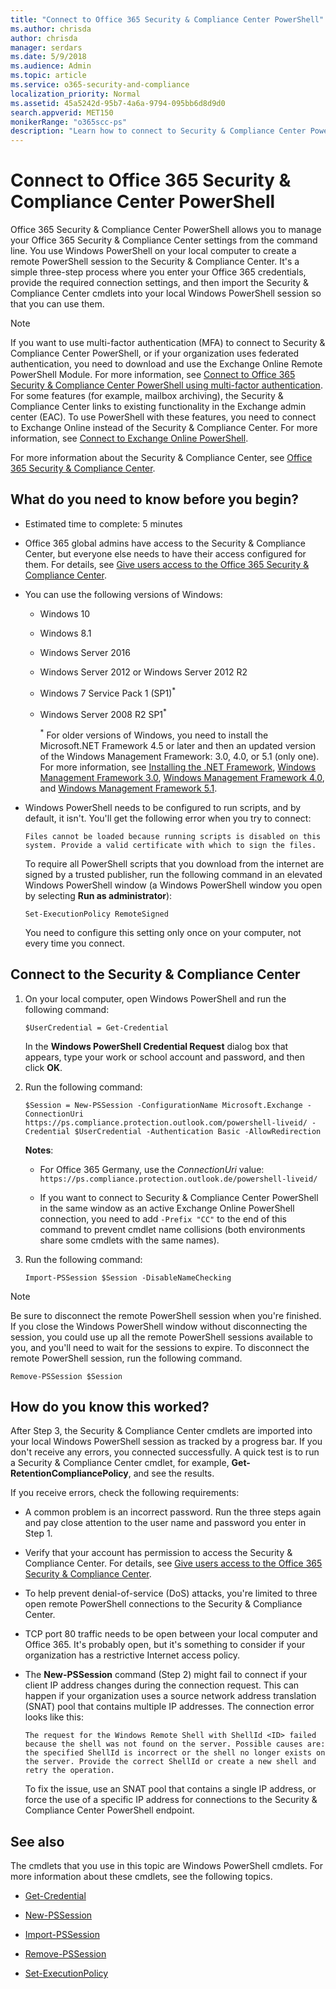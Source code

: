 ```yaml
---
title: "Connect to Office 365 Security & Compliance Center PowerShell"
ms.author: chrisda
author: chrisda
manager: serdars
ms.date: 5/9/2018
ms.audience: Admin
ms.topic: article
ms.service: o365-security-and-compliance
localization_priority: Normal
ms.assetid: 45a5242d-95b7-4a6a-9794-095bb6d8d9d0
search.appverid: MET150
monikerRange: "o365scc-ps"
description: "Learn how to connect to Security & Compliance Center PowerShell."
---
```


# Connect to Office 365 Security & Compliance Center PowerShell
Office 365 Security & Compliance Center PowerShell allows you to manage your Office 365 Security & Compliance Center settings from the command line. You use Windows PowerShell on your local computer to create a remote PowerShell session to the Security & Compliance Center. It's a simple three-step process where you enter your Office 365 credentials, provide the required connection settings, and then import the Security & Compliance Center cmdlets into your local Windows PowerShell session so that you can use them.
  
> [!NOTE]
> If you want to use multi-factor authentication (MFA) to connect to Security & Compliance Center PowerShell, or if your organization uses federated authentication, you need to download and use the Exchange Online Remote PowerShell Module. For more information, see [Connect to Office 365 Security & Compliance Center PowerShell using multi-factor authentication](mfa-connect-to-scc-powershell.md). For some features (for example, mailbox archiving), the Security & Compliance Center links to existing functionality in the Exchange admin center (EAC). To use PowerShell with these features, you need to connect to Exchange Online instead of the Security & Compliance Center. For more information, see [Connect to Exchange Online PowerShell](../../exchange-online/connect-to-exchange-online-powershell/connect-to-exchange-online-powershell.md). 
  
For more information about the Security & Compliance Center, see [Office 365 Security & Compliance Center](https://go.microsoft.com/fwlink/p/?LinkId=627054).
  
## What do you need to know before you begin?

- Estimated time to complete: 5 minutes
    
- Office 365 global admins have access to the Security & Compliance Center, but everyone else needs to have their access configured for them. For details, see [Give users access to the Office 365 Security & Compliance Center](https://go.microsoft.com/fwlink/p/?LinkId=627057).
    
- You can use the following versions of Windows:
    
  - Windows 10
    
  - Windows 8.1
    
  - Windows Server 2016
    
  - Windows Server 2012 or Windows Server 2012 R2
    
  - Windows 7 Service Pack 1 (SP1)<sup>*</sup>
    
  - Windows Server 2008 R2 SP1<sup>*</sup>
    
    <sup>*</sup> For older versions of Windows, you need to install the Microsoft.NET Framework 4.5 or later and then an updated version of the Windows Management Framework: 3.0, 4.0, or 5.1 (only one). For more information, see [Installing the .NET Framework](https://go.microsoft.com/fwlink/p/?LinkId=257868), [Windows Management Framework 3.0](https://go.microsoft.com/fwlink/p/?LinkId=272757), [Windows Management Framework 4.0](https://go.microsoft.com/fwlink/p/?LinkId=391344), and [Windows Management Framework 5.1](https://aka.ms/wmf5download).
    
- Windows PowerShell needs to be configured to run scripts, and by default, it isn't. You'll get the following error when you try to connect:
    
    `Files cannot be loaded because running scripts is disabled on this system. Provide a valid certificate with which to sign the files.`
    
    To require all PowerShell scripts that you download from the internet are signed by a trusted publisher, run the following command in an elevated Windows PowerShell window (a Windows PowerShell window you open by selecting **Run as administrator**):
    
    ```
    Set-ExecutionPolicy RemoteSigned
    ```

    You need to configure this setting only once on your computer, not every time you connect.
    
## Connect to the Security & Compliance Center

1. On your local computer, open Windows PowerShell and run the following command:
    
    ```
    $UserCredential = Get-Credential
    ```

    In the **Windows PowerShell Credential Request** dialog box that appears, type your work or school account and password, and then click **OK**.
    
2. Run the following command:
    
    ```
    $Session = New-PSSession -ConfigurationName Microsoft.Exchange -ConnectionUri https://ps.compliance.protection.outlook.com/powershell-liveid/ -Credential $UserCredential -Authentication Basic -AllowRedirection
    ```

    **Notes**:
    - For Office 365 Germany, use the _ConnectionUri_ value: `https://ps.compliance.protection.outlook.de/powershell-liveid/`
    
    - If you want to connect to Security & Compliance Center PowerShell in the same window as an active Exchange Online PowerShell connection, you need to add `-Prefix "CC"` to the end of this command to prevent cmdlet name collisions (both environments share some cmdlets with the same names).
    
3. Run the following command:
    
    ```
    Import-PSSession $Session -DisableNameChecking
    ```

> [!NOTE]
> Be sure to disconnect the remote PowerShell session when you're finished. If you close the Windows PowerShell window without disconnecting the session, you could use up all the remote PowerShell sessions available to you, and you'll need to wait for the sessions to expire. To disconnect the remote PowerShell session, run the following command. 
  
```
Remove-PSSession $Session
```

## How do you know this worked?

After Step 3, the Security & Compliance Center cmdlets are imported into your local Windows PowerShell session as tracked by a progress bar. If you don't receive any errors, you connected successfully. A quick test is to run a Security & Compliance Center cmdlet, for example, **Get-RetentionCompliancePolicy**, and see the results.
  
If you receive errors, check the following requirements:
  
- A common problem is an incorrect password. Run the three steps again and pay close attention to the user name and password you enter in Step 1.
    
- Verify that your account has permission to access the Security & Compliance Center. For details, see [Give users access to the Office 365 Security & Compliance Center](https://go.microsoft.com/fwlink/p/?LinkId=627057).
    
- To help prevent denial-of-service (DoS) attacks, you're limited to three open remote PowerShell connections to the Security & Compliance Center.
    
- TCP port 80 traffic needs to be open between your local computer and Office 365. It's probably open, but it's something to consider if your organization has a restrictive Internet access policy.

- The **New-PSSession** command (Step 2) might fail to connect if your client IP address changes during the connection request. This can happen if your organization uses a source network address translation (SNAT) pool that contains multiple IP addresses. The connection error looks like this:

    `The request for the Windows Remote Shell with ShellId <ID> failed because the shell was not found on the server. Possible causes are: the specified ShellId is incorrect or the shell no longer exists on the server. Provide the correct ShellId or create a new shell and retry the operation.`

    To fix the issue, use an SNAT pool that contains a single IP address, or force the use of a specific IP address for connections to the Security & Compliance Center PowerShell endpoint.
 
## See also

The cmdlets that you use in this topic are Windows PowerShell cmdlets. For more information about these cmdlets, see the following topics.
  
- [Get-Credential](https://go.microsoft.com/fwlink/p/?LinkId=389618)
    
- [New-PSSession](https://go.microsoft.com/fwlink/p/?LinkId=389621)
    
- [Import-PSSession](https://go.microsoft.com/fwlink/p/?LinkId=389619)
    
- [Remove-PSSession](https://go.microsoft.com/fwlink/p/?LinkId=389620)
    
- [Set-ExecutionPolicy](https://go.microsoft.com/fwlink/p/?LinkId=389623)
    

